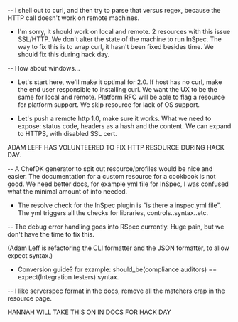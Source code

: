 -- I shell out to curl, and then try to parse that versus regex, because the HTTP call doesn't work on remote machines. 

- I'm sorry, it should work on local and remote. 2 resources with this issue SSL/HTTP. We don't alter the state of the machine to run InSpec. The way to fix this is to wrap curl, it hasn't been fixed besides time. We should fix this during hack day.

-- How about windows...

- Let's start here, we'll make it optimal for 2.0. If host has no curl, make the end user responsible to installing curl. We want the UX to be the same for local and remote. Platform RFC will be able to flag a resource for platform support. We skip resource for lack of OS support.

- Let's push a remote http 1.0, make sure it works. What we need to expose: status code, headers as a hash and the content. We can expand to HTTPS, with disabled SSL cert.

ADAM LEFF HAS VOLUNTEERED TO FIX HTTP RESOURCE DURING HACK DAY.

-- A ChefDK generator to spit out resource/profiles would be nice and easier. The documentation for a custom resource for a cookbook is not good. We need better docs, for example yml file for InSpec, I was confused what the minimal amount of info needed.

- The resolve check for the InSpec plugin is "is there a inspec.yml file". The yml triggers all the checks for libraries, controls..syntax..etc.

-- The debug error handling goes into RSpec currently. Huge pain, but we don't have the time to fix this.

(Adam Leff is refactoring the CLI formatter and the JSON formatter, to allow expect syntax.)

- Conversion guide? for example: should_be(compliance auditors) == expect(Integration testers) syntax. 

-- I like serverspec format in the docs, remove all the matchers crap in the resource page. 

HANNAH WILL TAKE THIS ON IN DOCS FOR HACK DAY




